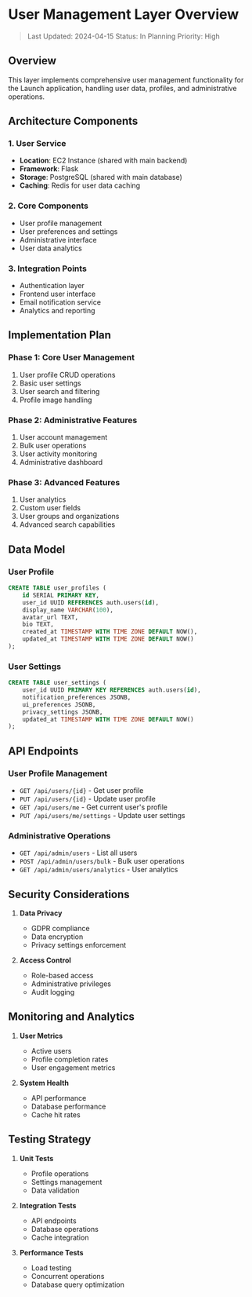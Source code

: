 # User Management Layer Overview

> Last Updated: 2024-04-15
> Status: In Planning
> Priority: High

## Overview

This layer implements comprehensive user management functionality for the Launch application, handling user data, profiles, and administrative operations.

## Architecture Components

### 1. User Service
- **Location**: EC2 Instance (shared with main backend)
- **Framework**: Flask
- **Storage**: PostgreSQL (shared with main database)
- **Caching**: Redis for user data caching

### 2. Core Components
- User profile management
- User preferences and settings
- Administrative interface
- User data analytics

### 3. Integration Points
- Authentication layer
- Frontend user interface
- Email notification service
- Analytics and reporting

## Implementation Plan

### Phase 1: Core User Management
1. User profile CRUD operations
2. Basic user settings
3. User search and filtering
4. Profile image handling

### Phase 2: Administrative Features
1. User account management
2. Bulk user operations
3. User activity monitoring
4. Administrative dashboard

### Phase 3: Advanced Features
1. User analytics
2. Custom user fields
3. User groups and organizations
4. Advanced search capabilities

## Data Model

### User Profile
```sql
CREATE TABLE user_profiles (
    id SERIAL PRIMARY KEY,
    user_id UUID REFERENCES auth.users(id),
    display_name VARCHAR(100),
    avatar_url TEXT,
    bio TEXT,
    created_at TIMESTAMP WITH TIME ZONE DEFAULT NOW(),
    updated_at TIMESTAMP WITH TIME ZONE DEFAULT NOW()
);
```

### User Settings
```sql
CREATE TABLE user_settings (
    user_id UUID PRIMARY KEY REFERENCES auth.users(id),
    notification_preferences JSONB,
    ui_preferences JSONB,
    privacy_settings JSONB,
    updated_at TIMESTAMP WITH TIME ZONE DEFAULT NOW()
);
```

## API Endpoints

### User Profile Management
- `GET /api/users/{id}` - Get user profile
- `PUT /api/users/{id}` - Update user profile
- `GET /api/users/me` - Get current user's profile
- `PUT /api/users/me/settings` - Update user settings

### Administrative Operations
- `GET /api/admin/users` - List all users
- `POST /api/admin/users/bulk` - Bulk user operations
- `GET /api/admin/users/analytics` - User analytics

## Security Considerations

1. **Data Privacy**
   - GDPR compliance
   - Data encryption
   - Privacy settings enforcement

2. **Access Control**
   - Role-based access
   - Administrative privileges
   - Audit logging

## Monitoring and Analytics

1. **User Metrics**
   - Active users
   - Profile completion rates
   - User engagement metrics

2. **System Health**
   - API performance
   - Database performance
   - Cache hit rates

## Testing Strategy

1. **Unit Tests**
   - Profile operations
   - Settings management
   - Data validation

2. **Integration Tests**
   - API endpoints
   - Database operations
   - Cache integration

3. **Performance Tests**
   - Load testing
   - Concurrent operations
   - Database query optimization 